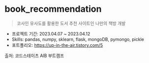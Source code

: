 # book_recommendation
> 코사인 유사도를 활용한 도서 추천 사이트인 나만의 책방 개발

- 프로젝트 기간: 2023.04.07 ~ 2023.04.12
- Skills: pandas, numpy, sklearn, flask, mongoDB, pymongo, pickle
- 포트폴리오: https://up-in-the-air.tistory.com/5

출처: 코드스테이츠 AIB 부트캠프
